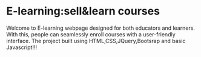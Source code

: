 # E-learning:sell&learn courses
Welcome to E-learning webpage designed for both educators and learners. With this, people can seamlessly enroll courses with a user-friendly interface. The project built using HTML,CSS,JQuery,Bootsrap and basic Javascript!!! 
